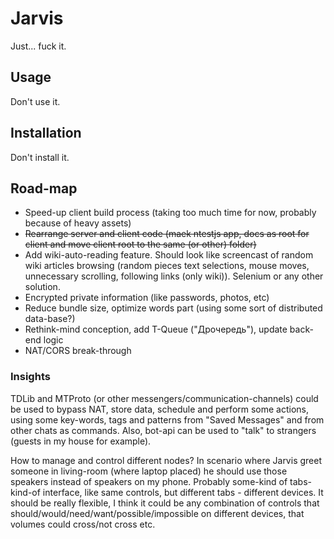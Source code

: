 # Jarvis

Just... fuck it.

## Usage

Don't use it.

## Installation

Don't install it.

## Road-map
- Speed-up client build process (taking too much time for now, probably because of heavy assets) 
- ~~Rearrange server and client code (maek ntestjs app, docs as root for client and move client root to the same (or other) folder)~~
- Add wiki-auto-reading feature. Should look like screencast of random wiki articles browsing (random pieces text
  selections, mouse moves, unnecessary scrolling, following links (only wiki)).
  Selenium or any other solution.
- Encrypted private information (like passwords, photos, etc)
- Reduce bundle size, optimize words part (using some sort of distributed data-base?)
- Rethink-mind conception, add T-Queue ("Дрочередь"), update back-end logic
- NAT/CORS break-through

### Insights

TDLib and MTProto (or other messengers/communication-channels) could be
used to bypass NAT, store data, schedule and perform some actions, 
using some key-words, tags and patterns from "Saved Messages" and from other chats
as commands.
Also, bot-api can be used to "talk" to strangers (guests in my house for example).

How to manage and control different nodes? In scenario where Jarvis greet someone in living-room (where laptop placed)
he should use those speakers instead of speakers on my phone. Probably some-kind of tabs-kind-of interface, like same
controls, but different tabs - different devices. It should be really flexible, I think it could be any combination of
controls that should/would/need/want/possible/impossible on different devices, that volumes could cross/not cross etc.
